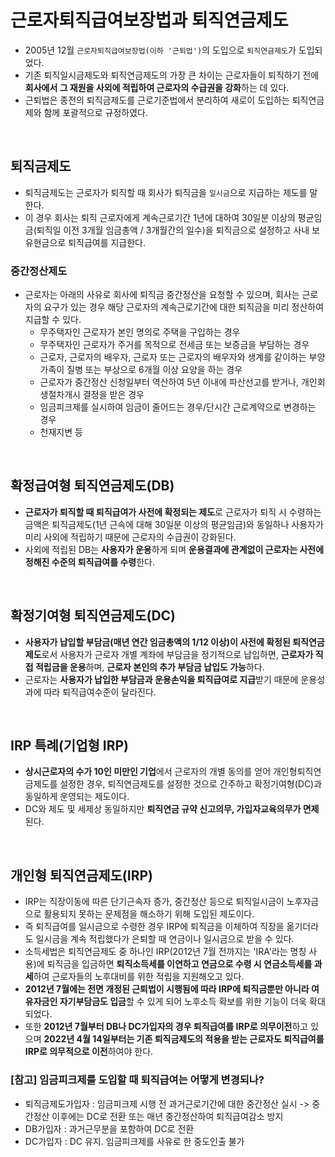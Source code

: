 # 근로자퇴직급여보장법과 퇴직연금제도

- 2005년 12월 `근로자퇴직급여보장법(이하 '근퇴법')`의 도입으로 `퇴직연금제도`가 도입되었다.
- 기존 퇴직일시금제도와 퇴직연금제도의 가장 큰 차이는 근로자들이 퇴직하기 전에 **회사에서 그 재원을 사외에 적립하여 근로자의 수급권을 강화**하는 데 있다.
- 근퇴법은 종전의 퇴직금제도를 근로기준법에서 분리하여 새로이 도입하는 퇴직연금제와 함께 포괄적으로 규정하였다.

<br/>

## 퇴직금제도
- 퇴직금제도는 근로자가 퇴직할 때 회사가 퇴직금을 `일시금`으로 지급하는 제도를 말한다.
- 이 경우 회사는 퇴직 근로자에게 계속근로기간 1년에 대하여 30일분 이상의 평균임금(퇴직일 이전 3개월 임금총액 / 3개월간의 일수)을 퇴직금으로 설정하고 사내 보유현금으로 퇴직급여를 지급한다.

### 중간정산제도
- 근로자는 아래의 사유로 회사에 퇴직금 중간정산을 요청할 수 있으며, 회사는 근로자의 요구가 있는 경우 해당 근로자의 계속근로기간에 대한 퇴직금을 미리 정산하여 지급할 수 있다.
  - 무주택자인 근로자가 본인 명의로 주택을 구입하는 경우
  - 무주택자인 근로자가 주거를 목적으로 전세금 또는 보증금을 부담하는 경우
  - 근로자, 근로자의 배우자, 근로자 또는 근로자의 배우자와 생계를 같이하는 부양가족이 질병 또는 부상으로 6개월 이상 요양을 하는 경우
  - 근로자가 중간정산 신청일부터 역산하여 5년 이내에 파산선고를 받거나, 개인회생절차개시 결정을 받은 경우
  - 임금피크제를 실시하여 임금이 줄어드는 경우/단시간 근로계약으로 변경하는 경우
  - 천재지변 등

<br/>

## 확정급여형 퇴직연금제도(DB)
- **근로자가 퇴직할 때 퇴직급여가 사전에 확정되는 제도**로 근로자가 퇴직 시 수령하는 금액은 퇴직금제도(1년 근속에 대해 30일분 이상의 평균임금)와 동일하나 사용자가 미리 사외에 적립하기 때문에 근로자의 수급권이 강화된다.
- 사외에 적립된 DB는 **사용자가 운용**하게 되며 **운용결과에 관계없이 근로자는 사전에 정해진 수준의 퇴직급여를 수령**한다.

<br/>

## 확정기여형 퇴직연금제도(DC)
- **사용자가 납입할 부담금(매년 연간 임금총액의 1/12 이상)이 사전에 확정된 퇴직연금제도**로서 사용자가 근로자 개별 계좌에 부담금을 정기적으로 납입하면, **근로자가 직접 적립금을 운용**하며, **근로자 본인의 추가 부담금 납입도 가능**하다.
- 근로자는 **사용자가 납입한 부담금과 운용손익을 퇴직급여로 지급**받기 때문에 운용성과에 따라 퇴직급여수준이 달라진다.

<br/>

## IRP 특례(기업형 IRP)
- **상시근로자의 수가 10인 미만인 기업**에서 근로자의 개별 동의를 얻어 개인형퇴직연금제도를 설정한 경우, 퇴직연금제도를 설정한 것으로 간주하고 확정기여형(DC)과 동일하게 운영되는 제도이다.
- DC와 제도 및 세제상 동일하지만 **퇴직연금 규약 신고의무, 가입자교육의무가 면제**된다.

<br/>

## 개인형 퇴직연금제도(IRP)
- IRP는 직장이동에 따른 단기근속자 증가, 중간정산 등으로 퇴직일시금이 노후자금으로 활용되지 못하는 문제점을 해소하기 위해 도입된 제도이다.
- 즉 퇴직급여를 일시금으로 수령한 경우 IRP에 퇴직금을 이체하여 직장을 옮기더라도 일시금을 계속 적립했다가 은퇴할 때 연금이나 일시금으로 받을 수 있다.
- 소득세법은 퇴직연금제도 중 하나인 IRP(2012년 7월 전까지는 'IRA'라는 명칭 사용)에 퇴직금을 입금하면 **퇴직소득세를 이연하고 연금으로 수령 시 연금소득세를 과세**하여 근로자들의 노후대비를 위한 적립을 지원해오고 있다.
- **2012년 7월에는 전면 개정된 근퇴법이 시행됨에 따라 IRP에 퇴직금뿐만 아니라 여유자금인 자기부담금도 입금**할 수 있게 되어 노후소득 확보를 위한 기능이 더욱 확대되었다.
- 또한 **2012년 7월부터 DB나 DC가입자의 경우 퇴직급여를 IRP로 의무이전**하고 있으며 **2022년 4월 14일부터는 기존 퇴직금제도의 적용을 받는 근로자도 퇴직급여를 IRP로 의무적으로 이전**하여야 한다.

### [참고] 임금피크제를 도입할 때 퇴직급여는 어떻게 변경되나?
- 퇴직금제도가입자 : 임금피크제 시행 전 과거근로기간에 대한 중간정산 실시 -> 중간정산 이후에는 DC로 전환 또는 매년 중간정산하여 퇴직급여감소 방지
- DB가입자 : 과거근무분을 포함하여 DC로 전환
- DC가입자 : DC 유지. 임금피크제를 사유로 한 중도인출 불가
